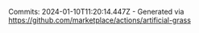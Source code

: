 Commits: 2024-01-10T11:20:14.447Z - Generated via https://github.com/marketplace/actions/artificial-grass
<br>
